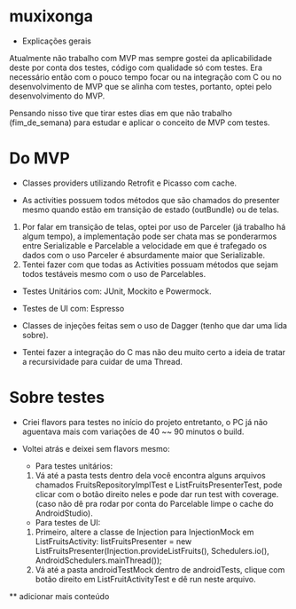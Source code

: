 # muxixonga

* Explicações gerais

Atualmente não trabalho com MVP mas sempre gostei da aplicabilidade deste por conta dos testes, código com qualidade só com testes. 
Era necessário então com o pouco tempo focar ou na integração com C ou no desenvolvimento de MVP que se alinha com testes, portanto, optei pelo desenvolvimento do MVP. 

Pensando nisso tive que tirar estes dias em que não trabalho (fim_de_semana) para estudar e aplicar o conceito de MVP com testes.

# Do MVP
- Classes providers utilizando Retrofit e Picasso com cache.

- As activities possuem todos métodos que são chamados do presenter mesmo quando estão em transição de estado (outBundle) ou de telas.
1. Por falar em transição de telas, optei por uso de Parceler (já trabalho há algum tempo), a implementação pode ser chata mas se ponderarmos entre Serializable e Parcelable a velocidade em que é trafegado os dados com o uso Parceler é absurdamente maior que Serializable.
2. Tentei fazer com que todas as Activities possuam métodos que sejam todos testáveis mesmo com o uso de Parcelables.

- Testes Unitários com: JUnit, Mockito e Powermock.

- Testes de UI com: Espresso

- Classes de injeções feitas sem o uso de Dagger (tenho que dar uma lida sobre).

- Tentei fazer a integração do C mas não deu muito certo a ideia de tratar a recursividade para cuidar de uma Thread.

# Sobre testes
- Criei flavors para testes no início do projeto entretanto, o PC já não aguentava mais com variações de 40 ~~ 90 minutos o build.

- Voltei atrás e deixei sem flavors mesmo:
  * Para testes unitários:
  1. Vá até a pasta tests dentro dela você encontra alguns arquivos chamados FruitsRepositoryImplTest e ListFruitsPresenterTest, pode clicar com o botão direito neles e pode dar run test with coverage. (caso não dê pra rodar por conta do Parcelable limpe o cache do AndroidStudio).

  * Para testes de UI:
  1. Primeiro, altere a classe de Injection para InjectionMock em ListFruitsActivity:
    listFruitsPresenter = new ListFruitsPresenter(Injection.provideListFruits(), Schedulers.io(), AndroidSchedulers.mainThread());
  2. Vá até a pasta androidTestMock dentro de androidTests, clique com botão direito em ListFruitActivityTest e dê run neste arquivo.

** adicionar mais conteúdo
